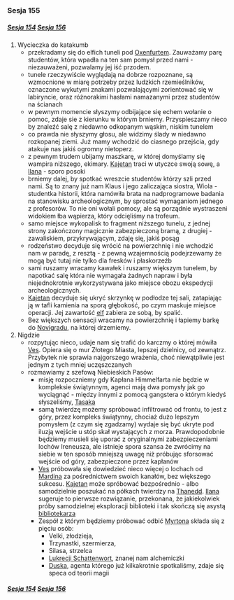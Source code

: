 ### Sesja 155

##### [Sesja 154](#sesja-154) [Sesja 156](#sesja-156)

1. Wycieczka do katakumb
    - przekradamy się do elfich tuneli pod [Oxenfurtem](#l_oxenfurt). Zauważamy parę studentów, która wpadła na ten sam pomysł przed nami - niezauważeni, pozwalamy jej iść przodem.
    - tunele rzeczywiście wyglądają na dobrze rozpoznane, są wzmocnione w miarę potrzeby przez ludzkich rzemieślników, oznaczone wykutymi znakami pozwalającymi zorientować się w labiryncie, oraz różnorakimi hasłami namazanymi przez studentów na ścianach
    - w pewnym momencie słyszymy odbijające się echem wołanie o pomoc, zdaje sie z kierunku w którym brniemy. Przyspieszamy nieco by znaleźć salę z niedawno odkopanym wąskim, niskim tunelem
    - co prawda nie słyszymy głosu, ale widzimy ślady w niedawno rozkopanej ziemi. Już mamy wchodzić do ciasnego przejścia, gdy atakuje nas jakiś ogromny nietoperz.
    - z pewnym trudem ubijamy maszkarę, w której domyślamy się wampira niższego, ekimary. [Kajetan](#g_kajetan) traci w utyczce swoją sowę, a [Ilana](#g_ilana) - sporo posoki
    - brniemy dalej, by spotkać wreszcie studentów którzy szli przed nami. Są to znany już nam Klaus i jego zaliczająca siostra, Wiola - studentka historii, która namówiła brata na nadprogramowe badania na stanowisku archeologicznym, by sprostać wymaganiom jednego z profesorów. To nie oni wołali pomocy, ale są porządnie wystraszeni widokiem łba wąpierza, który odcięliśmy na trofeum.
    - samo miejsce wykopalisk to fragment niższego tunelu, z jednej strony zakończony magicznie zabezpieczoną bramą, z drugiej - zawaliskiem, przykrywającym, zdaję się, jakiś posąg
    - rodzeństwo decyduje się wrócić na powierzchnię i nie wchodzić nam w paradę, z resztą - z pewną wzajemnością podejrzewamy że mogą być tutaj nie tylko dla fresków i płaskorzeźb
    - sami ruszamy wracamy kawałek i ruszamy większym tunelem, by napotkać salę która nie wymagała żadnych napraw i była niejednokrotnie wykorzystywana jako miejsce obozu ekspedycji archeologicznych.
    - [Kajetan](#g_kajetan) decyduje się ukryć skrzynkę w podłodze tej sali, zatapiając ją w tafli kamienia na sporą głębokość, po czym maskuje miejsce operacji. Jej zawartość [elf](#g_kajetan) zabiera ze sobą, by spalić.
    - Bez większych sensacji wracamy na powierzchnię i łapiemy barkę do [Novigradu](#l_novigrad), na której drzemiemy.
2. Nigdzie
    - rozpytując nieco, udaje nam się trafić do karczmy o której mówiła [Ves](#p_ves). Opiera się o mur Złotego Miasta, lepszej dzielnicy, od zewnątrz. Przybytek nie sprawia najgorszego wrażenia, choć niewątpliwie jest jednym z tych mniej uczęszczanych
    - rozmawiamy z szefową Niebieskich Pasów:
        - misję rozpoczniemy gdy Kapłana Himmelfarta nie będzie w kompleksie świątynnym, agenci mają dwa pomysły jak go wyciągnąć - między innymi z pomocą gangstera o którym kiedyś słyszeliśmy, [Tasaka](#p_tasak)
        - samą twierdzę możemy spróbować infiltrować od frontu, to jest z góry, przez kompleks świątynny, chociaż dużo lepszym pomysłem (z czym się zgadzamy) wydaje się być ukryte pod iluzją wejście u stóp skał wystających z morza. Prawdopodobnie będziemy musieli się uporać z oryginalnymi zabezpieczeniami lochów Ireneusza, ale istnieje spora szansa że zwrócimy na siebie w ten sposób mniejszą uwagę niż próbując sforsować wejście od góry, zabezpieczone przez kapłanów
        - [Ves](#p_ves) próbowała się dowiedzieć nieco więcej o lochach od [Mardina](#p_mardin) za pośrednictwem swoich kanałów, bez większego sukcesu. [Kajetan](#g_kajetan) może spróbować bezpośrednio - albo samodzielnie poszukać na półkach twierdzy na [Thanedd](#l_wyspa_thanedd). [Ilana](#g_ilana) sugeruje to pierwsze rozwiązanie, przekonana, że jakiekolwiek próby samodzielnej eksploracji biblioteki i tak skończą się asystą [bibliotekarza](#p_mardin)
        - Zespół z którym będziemy próbować odbić [Myrtona](#p_lord_myrton) składa się z pięciu osób:
            - Velki, złodzieja,
            - Trzynastki, szermierza,
            - Silasa, strzelca
            - [Lukrecji Schattenwort](#p_lukrecja_schattenwort), znanej nam alchemiczki
            - [Duska](#p_dusek), agenta którego już kilkakrotnie spotkaliśmy, zdaje się speca od teorii magii

##### [Sesja 154](#sesja-154) [Sesja 156](#sesja-156)
